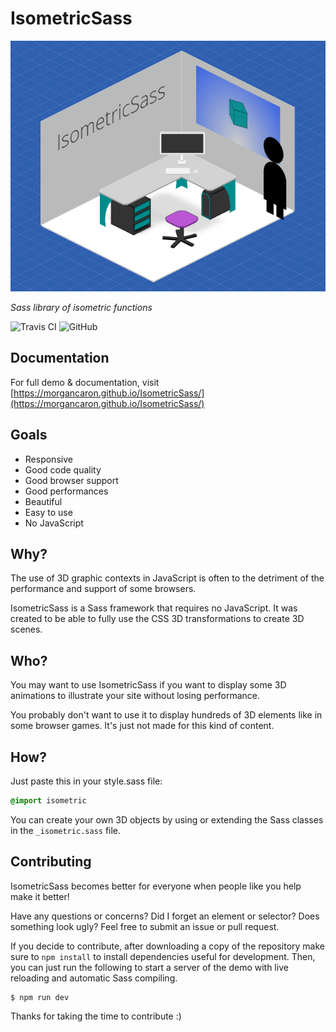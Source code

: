 # IsometricSass

[![IsometricSass](screenshot.png)](https://morgancaron.github.io/IsometricSass/)

*Sass library of isometric functions*

![Travis CI](https://img.shields.io/travis/com/MorganCaron/IsometricSass.svg?style=flat-square)
![GitHub](https://img.shields.io/github/license/MorganCaron/IsometricSass.svg?style=flat-square)

## Documentation

For full demo & documentation, visit [https://morgancaron.github.io/IsometricSass/](https://morgancaron.github.io/IsometricSass/)

## Goals

- Responsive
- Good code quality
- Good browser support
- Good performances
- Beautiful
- Easy to use
- No JavaScript

## Why?

The use of 3D graphic contexts in JavaScript is often to the detriment of the performance and support of some browsers.

IsometricSass is a Sass framework that requires no JavaScript.
It was created to be able to fully use the CSS 3D transformations to create 3D scenes.

## Who?

You may want to use IsometricSass if you want to display some 3D animations to illustrate your site without losing performance.

You probably don't want to use it to display hundreds of 3D elements like in some browser games. It's just not made for this kind of content.

## How?

Just paste this in your style.sass file:
```sass
@import isometric
```

You can create your own 3D objects by using or extending the Sass classes in the `_isometric.sass` file.

## Contributing

IsometricSass becomes better for everyone when people like you help make it better!

Have any questions or concerns? Did I forget an element or selector? Does something look ugly? Feel free to submit an issue or pull request.

If you decide to contribute, after downloading a copy of the repository make sure to `npm install` to install dependencies useful for development. Then, you can just run the following to start a server of the demo with live reloading and automatic Sass compiling.

```
$ npm run dev
```

Thanks for taking the time to contribute :)
